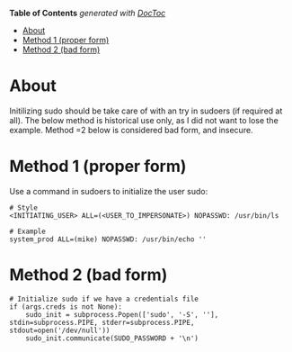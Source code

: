 <!-- START doctoc generated TOC please keep comment here to allow auto update -->
<!-- DON'T EDIT THIS SECTION, INSTEAD RE-RUN doctoc TO UPDATE -->
**Table of Contents**  *generated with [DocToc](https://github.com/thlorenz/doctoc)*

- [About](#about)
- [Method 1 (proper form)](#method-1-proper-form)
- [Method 2 (bad form)](#method-2-bad-form)

<!-- END doctoc generated TOC please keep comment here to allow auto update -->

# About

Initilizing sudo should be take care of with an try in sudoers (if required at all). The below method is historical use only, as I did not want to lose the example.
Method =2 below is considered bad form, and insecure.

# Method 1 (proper form)
Use a command in sudoers to initialize the user sudo:

```
# Style
<INITIATING_USER> ALL=(<USER_TO_IMPERSONATE>) NOPASSWD: /usr/bin/ls

# Example
system_prod ALL=(mike) NOPASSWD: /usr/bin/echo ''
```


# Method 2 (bad form)

```
# Initialize sudo if we have a credentials file
if (args.creds is not None):
	sudo_init = subprocess.Popen(['sudo', '-S', ''], stdin=subprocess.PIPE, stderr=subprocess.PIPE, stdout=open('/dev/null'))
	sudo_init.communicate(SUDO_PASSWORD + '\n')
```
